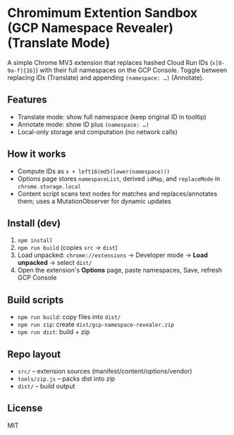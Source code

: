 # Chromimum Extention Sandbox (GCP Namespace Revealer) (Translate Mode)

A simple Chrome MV3 extension that replaces hashed Cloud Run IDs (`x[0-9a-f]{16}`) with their full namespaces on the GCP Console. Toggle between replacing IDs (Translate) and appending `(namespace: …)` (Annotate).

## Features
- Translate mode: show full namespace (keep original ID in tooltip)
- Annotate mode: show ID plus `(namespace: …)`
- Local-only storage and computation (no network calls)

## How it works
- Compute IDs as `x + left16(md5(lower(namespace)))`
- Options page stores `namespaceList`, derived `idMap`, and `replaceMode` in `chrome.storage.local`
- Content script scans text nodes for matches and replaces/annotates them; uses a MutationObserver for dynamic updates

## Install (dev)
1. `npm install`
2. `npm run build` (copies `src` → `dist`)
3. Load unpacked: `chrome://extensions` → Developer mode → **Load unpacked** → select `dist/`
4. Open the extension's **Options** page, paste namespaces, Save, refresh GCP Console

## Build scripts
- `npm run build`: copy files into `dist/`
- `npm run zip`: create `dist/gcp-namespace-revealer.zip`
- `npm run dist`: build + zip

## Repo layout
- `src/` – extension sources (manifest/content/options/vendor)
- `tools/zip.js` – packs dist into zip
- `dist/` – build output

## License
MIT
